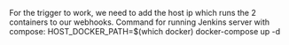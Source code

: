 For the trigger to work, we need to add the host ip which runs the 2 containers to our webhooks.
Command for running Jenkins server with compose:
HOST_DOCKER_PATH=$(which docker) docker-compose up -d
